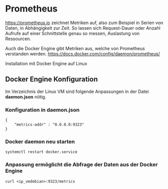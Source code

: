 # Prometheus
https://prometheus.io zeichnet Metriken auf, also zum Beispiel in Serien von Daten, in Abhängigkeit zur Zeit.
So lassen sich Request-Dauer oder Anzahl Aufrufe auf einer Schnittstelle genau so messen, Auslastung von Ressourcen.

Auch die Docker Engine gibt Metriken aus, welche von Prometheus verstanden werden. https://docs.docker.com/config/daemon/prometheus/

Installation mit Docker Engine auf Linux
## Docker Engine Konfiguration
Im Verzeichnis der Linux VM sind folgende Anpassungen in der Datei **daemon.json** nötig.
### Konfiguration in daemon.json
    {
        "metrics-addr" : "0.0.0.0:9323"
    }
### Docker daemon neu starten
    systemctl restart docker.service

### Anpassung ermöglicht die Abfrage der Daten aus der Docker Engine
    curl <ip_vmdebian>:9323/metrics
